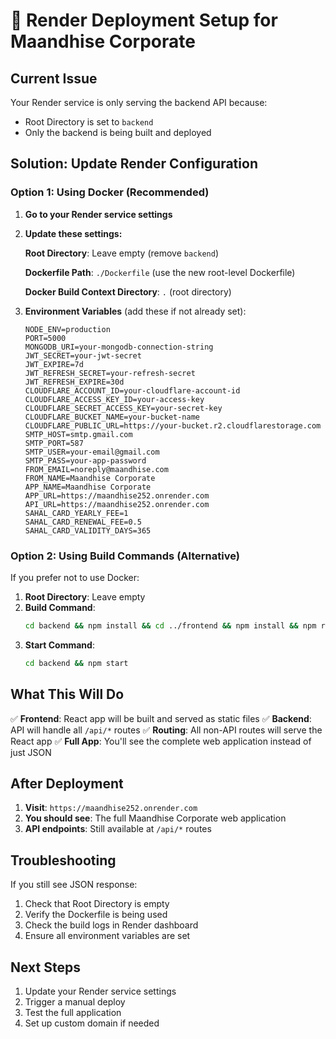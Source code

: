 # 🚀 Render Deployment Setup for Maandhise Corporate

## Current Issue
Your Render service is only serving the backend API because:
- Root Directory is set to `backend`
- Only the backend is being built and deployed

## Solution: Update Render Configuration

### Option 1: Using Docker (Recommended)

1. **Go to your Render service settings**
2. **Update these settings:**

   **Root Directory**: Leave empty (remove `backend`)
   
   **Dockerfile Path**: `./Dockerfile` (use the new root-level Dockerfile)
   
   **Docker Build Context Directory**: `.` (root directory)

3. **Environment Variables** (add these if not already set):
   ```
   NODE_ENV=production
   PORT=5000
   MONGODB_URI=your-mongodb-connection-string
   JWT_SECRET=your-jwt-secret
   JWT_EXPIRE=7d
   JWT_REFRESH_SECRET=your-refresh-secret
   JWT_REFRESH_EXPIRE=30d
   CLOUDFLARE_ACCOUNT_ID=your-cloudflare-account-id
   CLOUDFLARE_ACCESS_KEY_ID=your-access-key
   CLOUDFLARE_SECRET_ACCESS_KEY=your-secret-key
   CLOUDFLARE_BUCKET_NAME=your-bucket-name
   CLOUDFLARE_PUBLIC_URL=https://your-bucket.r2.cloudflarestorage.com
   SMTP_HOST=smtp.gmail.com
   SMTP_PORT=587
   SMTP_USER=your-email@gmail.com
   SMTP_PASS=your-app-password
   FROM_EMAIL=noreply@maandhise.com
   FROM_NAME=Maandhise Corporate
   APP_NAME=Maandhise Corporate
   APP_URL=https://maandhise252.onrender.com
   API_URL=https://maandhise252.onrender.com
   SAHAL_CARD_YEARLY_FEE=1
   SAHAL_CARD_RENEWAL_FEE=0.5
   SAHAL_CARD_VALIDITY_DAYS=365
   ```

### Option 2: Using Build Commands (Alternative)

If you prefer not to use Docker:

1. **Root Directory**: Leave empty
2. **Build Command**: 
   ```bash
   cd backend && npm install && cd ../frontend && npm install && npm run build
   ```
3. **Start Command**: 
   ```bash
   cd backend && npm start
   ```

## What This Will Do

✅ **Frontend**: React app will be built and served as static files
✅ **Backend**: API will handle all `/api/*` routes
✅ **Routing**: All non-API routes will serve the React app
✅ **Full App**: You'll see the complete web application instead of just JSON

## After Deployment

1. **Visit**: `https://maandhise252.onrender.com`
2. **You should see**: The full Maandhise Corporate web application
3. **API endpoints**: Still available at `/api/*` routes

## Troubleshooting

If you still see JSON response:
1. Check that Root Directory is empty
2. Verify the Dockerfile is being used
3. Check the build logs in Render dashboard
4. Ensure all environment variables are set

## Next Steps

1. Update your Render service settings
2. Trigger a manual deploy
3. Test the full application
4. Set up custom domain if needed
